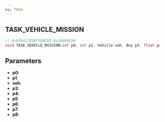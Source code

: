 ```yaml
---
ns: TASK
---
```

## TASK_VEHICLE_MISSION

```c
// 0x659427E0EF36BCDE 0x20609E56
void TASK_VEHICLE_MISSION(int p0, int p1, Vehicle veh, Any p3, float p4, Any p5, float p6, float p7, BOOL p8);
```


## Parameters
* **p0**: 
* **p1**: 
* **veh**: 
* **p3**: 
* **p4**: 
* **p5**: 
* **p6**: 
* **p7**: 
* **p8**: 

